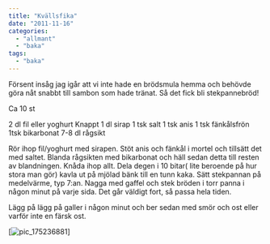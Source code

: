 ```yaml
---
title: "Kvällsfika"
date: "2011-11-16"
categories: 
  - "allmant"
  - "baka"
tags: 
  - "baka"
---
```


Försent insåg jag igår att vi inte hade en brödsmula hemma och behövde göra nåt snabbt till sambon som hade tränat. Så det fick bli stekpannebröd!

Ca 10 st

2 dl fil eller yoghurt Knappt 1 dl sirap 1 tsk salt 1 tsk anis 1 tsk fänkålsfrön 1tsk bikarbonat 7-8 dl rågsikt

Rör ihop fil/yoghurt med sirapen. Stöt anis och fänkål i mortel och tillsätt det med saltet. Blanda rågsikten med bikarbonat och häll sedan detta till resten av blandningen. Knåda ihop allt. Dela degen i 10 bitar( lite beroende på hur stora man gör) kavla ut på mjölad bänk till en tunn kaka. Sätt stekpannan på medelvärme, typ 7:an. Nagga med gaffel och stek bröden i torr panna i någon minut på varje sida. Det går väldigt fort, så passa hela tiden.

Lägg på lägg på galler i någon minut och ber sedan med smör och ost eller varför inte en färsk ost.

[![](/static/img/pic_175236881-224x300.jpg "pic_175236881")]
